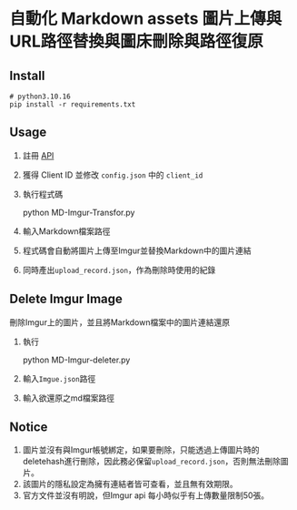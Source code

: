 # 自動化 Markdown assets 圖片上傳與URL路徑替換與圖床刪除與路徑復原

## Install

    # python3.10.16
    pip install -r requirements.txt
    

## Usage

1. 註冊 [API](https://api.imgur.com/oauth2/addclient)
2. 獲得 Client ID 並修改 `config.json` 中的 `client_id`
3. 執行程式碼

    python MD-Imgur-Transfor.py

4. 輸入Markdown檔案路徑
5. 程式碼會自動將圖片上傳至Imgur並替換Markdown中的圖片連結
6. 同時產出`upload_record.json`，作為刪除時使用的紀錄

## Delete Imgur Image

刪除Imgur上的圖片，並且將Markdown檔案中的圖片連結還原

1. 執行

    python MD-Imgur-deleter.py

2. 輸入`Imgue.json`路徑
3. 輸入欲還原之md檔案路徑

## Notice

1. 圖片並沒有與Imgur帳號綁定，如果要刪除，只能透過上傳圖片時的deletehash進行刪除，因此務必保留`upload_record.json`，否則無法刪除圖片。
2. 該圖片的隱私設定為擁有連結者皆可查看，並且無有效期限。
3. 官方文件並沒有明說，但Imgur api 每小時似乎有上傳數量限制50張。
